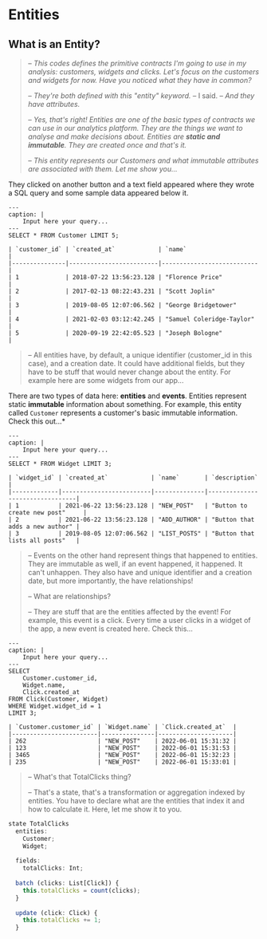 # Entities

## What is an Entity?

>– *This codes defines the primitive contracts I'm going to use in my analysis: customers, widgets and clicks. Let's focus on the customers and widgets for now. Have you noticed what they have in common?*
>
>– *They're both defined with this "entity" keyword.* – I said. – *And they have attributes.*
>
>– *Yes, that's right! Entities are one of the basic types of contracts we can use in our analytics platform. They are the things we want to analyse and make decisions about. Entities are **static and immutable**. They are created once and that's it.*
>
>– *This entity represents our Customers and what immutable attributes are associated with them. Let me show you...*

They clicked on another button and a text field appeared where they wrote a SQL query and some sample data appeared below it.

```{code-block} sql
---
caption: |
    Input here your query...
---
SELECT * FROM Customer LIMIT 5;
```

```{table}
| `customer_id` | `created_at`            | `name`                    |
|---------------|-------------------------|---------------------------|
| 1             | 2018-07-22 13:56:23.128 | "Florence Price"          |
| 2             | 2017-02-13 08:22:43.231 | "Scott Joplin"            |
| 3             | 2019-08-05 12:07:06.562 | "George Bridgetower"      |
| 4             | 2021-02-03 03:12:42.245 | "Samuel Coleridge-Taylor" |
| 5             | 2020-09-19 22:42:05.523 | "Joseph Bologne"          |
```

>– All entities have, by default, a unique identifier (customer_id in this case), and a creation date. It could have additional fields, but they have to be stuff that would never change about the entity. For example here are some widgets from our app...

There are two types of data here: **entities** and **events**. Entities represent static **immutable** information about something. For example, this entity called `Customer` represents a customer's basic immutable information. Check this out...*


```{code-block} sql
---
caption: |
    Input here your query...
---
SELECT * FROM Widget LIMIT 3;
```

```{table}
| `widget_id` | `created_at`            | `name`       | `description`                   |
|-------------|-------------------------|--------------|---------------------------------|
| 1           | 2021-06-22 13:56:23.128 | "NEW_POST"   | "Button to create new post"     |
| 2           | 2021-06-22 13:56:23.128 | "ADD_AUTHOR" | "Button that adds a new author" |
| 3           | 2019-08-05 12:07:06.562 | "LIST_POSTS" | "Button that lists all posts"   |
```

>– Events on the other hand represent things that happened to entities. They are immutable as well, if an event happened, it happened. It can't unhappen. They also have and unique identifier and a creation date, but more importantly, the have relationships!
>
>– What are relationships?
>
>– They are stuff that are the entities affected by the event! For example, this event is a click. Every time a user clicks in a widget of the app, a new event is created here. Check this…


```{code-block} sql
---
caption: |
    Input here your query...
---
SELECT 
    Customer.customer_id,
    Widget.name,
    Click.created_at
FROM Click(Customer, Widget)
WHERE Widget.widget_id = 1
LIMIT 3;
```

```{table}
| `Customer.customer_id` | `Widget.name` | `Click.created_at`  |
|------------------------|---------------|---------------------|
| 262                    | "NEW_POST"    | 2022-06-01 15:31:32 |
| 123                    | "NEW_POST"    | 2022-06-01 15:31:53 |
| 3465                   | "NEW_POST"    | 2022-06-01 15:32:23 |
| 235                    | "NEW_POST"    | 2022-06-01 15:33:01 |
```

>– What's that TotalClicks thing?
>
>– That's a state, that's a transformation or aggregation indexed by entities. You have to declare what are the entities that index it and how to calculate it. Here, let me show it to you.

```js
state TotalClicks
  entities: 
    Customer; 
    Widget;
  
  fields:
    totalClicks: Int;
  
  batch (clicks: List[Click]) {
    this.totalClicks = count(clicks);
  }
  
  update (click: Click) {
    this.totalClicks += 1;
  }
```

